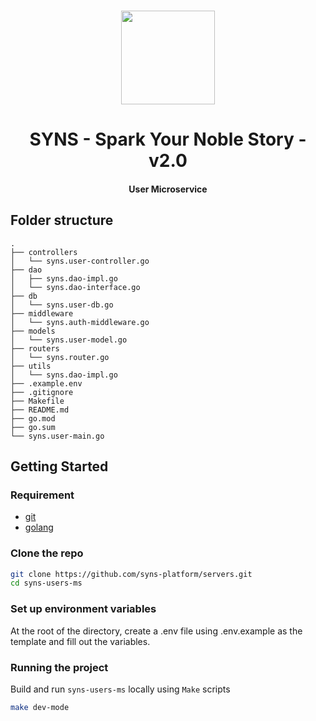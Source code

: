 <p align="center">
<br />
<a href="https://github.com/syns-platform/servers"><img src="https://github.com/syns-platform/materials/blob/master/logo.svg?raw=true" width="150" alt=""/></a>
<h1 align="center">SYNS - Spark Your Noble Story - v2.0</h1>
<h4 align="center">User Microservice</h4>

## Folder structure

    .
    ├── controllers
    │   └── syns.user-controller.go
    ├── dao
    │   ├── syns.dao-impl.go
    │   └── syns.dao-interface.go
    ├── db
    │   └── syns.user-db.go
    ├── middleware
    │   └── syns.auth-middleware.go
    ├── models
    │   └── syns.user-model.go
    ├── routers
    │   └── syns.router.go
    ├── utils
    │   └── syns.dao-impl.go
    ├── .example.env
    ├── .gitignore
    ├── Makefile
    ├── README.md
    ├── go.mod
    ├── go.sum
    └── syns.user-main.go

## Getting Started

### Requirement

- [git](https://git-scm.com/)
- [golang](https://go.dev/)
<!-- - [docker](https://www.docker.com/) -->

### Clone the repo

```bash
git clone https://github.com/syns-platform/servers.git
cd syns-users-ms
```

### Set up environment variables

At the root of the directory, create a .env file using .env.example as the template and fill out the variables.

### Running the project

Build and run `syns-users-ms` locally using `Make` scripts

```bash
make dev-mode
```

<!-- 2. Build and run `agent` on Docker using `Make` scripts

```bash
make build-app
``` -->
